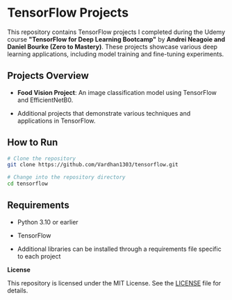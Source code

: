 # TensorFlow Projects

This repository contains TensorFlow projects I completed during the Udemy course **"TensorFlow for Deep Learning Bootcamp"** by **Andrei Neagoie and Daniel Bourke (Zero to Mastery)**. These projects showcase various deep learning applications, including model training and fine-tuning experiments.

## Projects Overview

- **Food Vision Project**: An image classification model using TensorFlow and EfficientNetB0.

- Additional projects that demonstrate various techniques and applications in TensorFlow.

## How to Run

```bash
# Clone the repository
git clone https://github.com/Vardhan1303/tensorflow.git

# Change into the repository directory
cd tensorflow
```

## Requirements

- Python 3.10 or earlier

- TensorFlow

- Additional libraries can be installed through a requirements file specific to each project

**License**

This repository is licensed under the MIT License. See the [LICENSE](LICENSE) file for details.